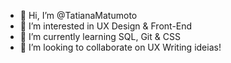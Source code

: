 - 👋 Hi, I’m @TatianaMatumoto
- 👀 I’m interested in UX Design & Front-End
- 🌱 I’m currently learning SQL, Git & CSS
- 💞️ I’m looking to collaborate on UX Writing ideias! 

<!---
TatianaMatumoto/TatianaMatumoto is a ✨ special ✨ repository because its `README.md` (this file) appears on your GitHub profile.
You can click the Preview link to take a look at your changes.
--->
